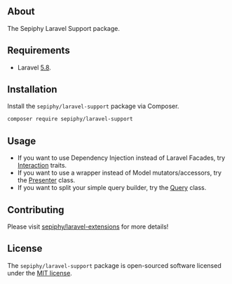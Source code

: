 
## About

The Sepiphy Laravel Support package.

## Requirements

- Laravel [5.8](https://laravel.com/docs/5.8).

## Installation

Install the `sepiphy/laravel-support` package via Composer.

```bash
composer require sepiphy/laravel-support
```

## Usage

- If you want to use Dependency Injection instead of Laravel Facades, try [Interaction](Interaction) traits.
- If you want to use a wrapper instead of Model mutators/accessors, try the [Presenter](Presenter.php) class.
- If you want to split your simple query builder, try the [Query](Query.php) class.

## Contributing

Please visit [sepiphy/laravel-extensions](../../README.md) for more details!

## License

The `sepiphy/laravel-support` package is open-sourced software licensed under the [MIT license](LICENSE.md).
